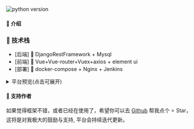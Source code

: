 ![python version](https://img.shields.io/badge/python-3.4%7C3.5%7C3.6%7C3.7%7C3.8%7C3.9%7C3.10-blue.svg)

#### 🌈 介绍

### 🎉 技术栈

- [后端] 🎨 DjangoRestFramework  + Mysql
- [前端] 🎉 Vue+Vue-router+Vuex+axios + element ui
- [部署] 🎃 docker-compose + Nginx + Jenkins

<details>
<summary>平台预览(点击可展开)</summary>

#### 🍦 项目管理

![](https://github.com/xiaoxiaolulu/EasyPost/blob/master/backend/static/1219141210.png)

#### 🍦 环境管理

![](https://github.com/xiaoxiaolulu/EasyPost/blob/master/backend/static/1219141313.png)

#### 🍦 地址管理

![](https://github.com/xiaoxiaolulu/EasyPost/blob/master/backend/static/219141328.png)


#### 🍦 接口管理

![](https://github.com/xiaoxiaolulu/EasyPost/blob/master/backend/static/221134334.png)

</details>


#### 💌 支持作者
如果觉得框架不错，或者已经在使用了，希望你可以去 <a target="_blank" href="https://github.com/xiaoxiaolulu/EasyPost">Github</a> 帮我点个 ⭐ Star，这将是对我极大的鼓励与支持, 平台会持续迭代更新。
